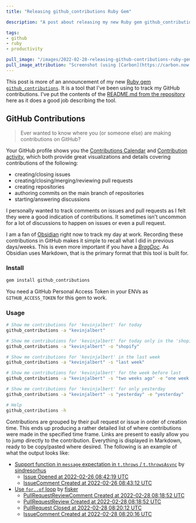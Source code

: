 ```yaml
---
title: "Releasing github_contributions Ruby Gem"

description: "A post about releasing my new Ruby gem github_contributions! This is a tool that I've been using to track my GitHub contributions."

tags:
- github
- ruby
- productivity

pull_image: "/images/2022-02-28-releasing-github-contributions-ruby-gem/terminal-cli.png"
pull_image_attribution: "Screenshot (using [Carbon](https://carbon.now.sh/)) showing the CLI of `github_contributions`."
---
```


This post is more of an announcement of my new [Ruby gem `github_contributions`](https://rubygems.org/gems/github_contributions). It is a tool that I've been using to track my GitHub contributions. I've put the contents of the [README.md from the repository](https://github.com/kevinjalbert/github_contributions) here as it does a good job describing the tool.

## GitHub Contributions

> Ever wanted to know where you (or someone else) are making contributions on GitHub?

Your GitHub profile shows you the [Contributions Calendar](https://docs.github.com/en/account-and-profile/setting-up-and-managing-your-github-profile/managing-contribution-graphs-on-your-profile/viewing-contributions-on-your-profile#contributions-calendar) and [Contribution activity](https://docs.github.com/en/account-and-profile/setting-up-and-managing-your-github-profile/managing-contribution-graphs-on-your-profile/viewing-contributions-on-your-profile#contribution-activity), which both provide great visualizations and details covering contributions of the following:

  - creating/closing issues
  - creating/closing/merging/reviewing pull requests
  - creating repositories
  - authoring commits on the main branch of repositories
  - starting/answering discussions

I personally wanted to track comments on issues and pull requests as I felt they were a good indication of contributions. It sometimes isn't uncommon for a lot of discussions to happen on issues or even a pull request.

I am a fan of [Obsidian](https://obsidian.md/) right now to track my day at work. Recording these contributions in GitHub makes it simple to recall what I did in previous days/weeks. This is even more important if you have a [_BragDoc_](https://jvns.ca/blog/brag-documents/). As Obsidian uses Markdown, that is the primary format that this tool is built for.

### Install

```bash
gem install github_contributions
```

You need a GitHub Personal Access Token in your ENVs as `GITHUB_ACCESS_TOKEN` for this gem to work.

### Usage

```bash
# Show me contributions for 'kevinjalbert' for today
github_contributions -a "kevinjalbert"

# Show me contributions for 'kevinjalbert' for today only in the 'shopify' org
github_contributions -a "kevinjalbert" -o "shopify"

# Show me contributions for 'kevinjalbert' in the last week
github_contributions -a "kevinjalbert" -s "last week"

# Show me contributions for 'kevinjalbert' for the week before last
github_contributions -a "kevinjalbert" -s "two weeks ago" -e "one week ago"

# Show me contributions for 'kevinjalbert' for only yesterday
github_contributions -a "kevinjalbert" -s "yesterday" -e "yesterday"

# Help
github_contributions -h
```

Contributions are grouped by their pull request or issue in order of creation time. This ends up producing a rather detailed list of where contributions were made in the specified time frame. Links are present to easily allow you to jump directly to the contribution. Everything is displayed in Markdown, ready to be copy/pasted where desired. The following is an example of what the output looks like:

- [Support function in `message` expectation in `t.throws` / `t.throwsAsync`](https://github.com/avajs/ava/issues/2978) by [sindresorhus](https://github.com/sindresorhus)
  - [Issue Opened at 2022-02-26 08:42:19 UTC](https://github.com/avajs/ava/issues/2978)
  - [IssueComment Created at 2022-02-26 08:43:12 UTC](https://github.com/avajs/ava/issues/2978#issuecomment-1051842838)
- [Use `for..of` loop](https://github.com/sindresorhus/string-width/pull/40) by [fisker](https://github.com/fisker)
  - [PullRequestReviewComment Created at 2022-02-28 08:18:52 UTC](https://github.com/sindresorhus/string-width/pull/40#discussion_r815662489)
  - [PullRequestReview Created at 2022-02-28 08:18:52 UTC](https://github.com/sindresorhus/string-width/pull/40#pullrequestreview-894766255)
  - [PullRequest Closed at 2022-02-28 08:20:12 UTC](https://github.com/sindresorhus/string-width/pull/40)
  - [IssueComment Created at 2022-02-28 08:20:16 UTC](https://github.com/sindresorhus/string-width/pull/40#issuecomment-1054001902)
